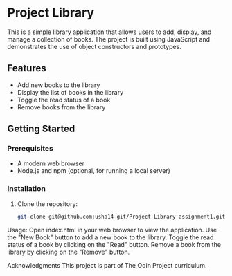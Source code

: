 # Project Library

This is a simple library application that allows users to add, display, and manage a collection of books. The project is built using JavaScript and demonstrates the use of object constructors and prototypes.

## Features

- Add new books to the library
- Display the list of books in the library
- Toggle the read status of a book
- Remove books from the library

## Getting Started

### Prerequisites

- A modern web browser
- Node.js and npm (optional, for running a local server)

### Installation

1. Clone the repository:
   ```bash
   git clone git@github.com:usha14-git/Project-Library-assignment1.git
   ```

Usage:
Open index.html in your web browser to view the application.
Use the "New Book" button to add a new book to the library.
Toggle the read status of a book by clicking on the "Read" button.
Remove a book from the library by clicking on the "Remove" button.

Acknowledgments
This project is part of The Odin Project curriculum.

```

```
